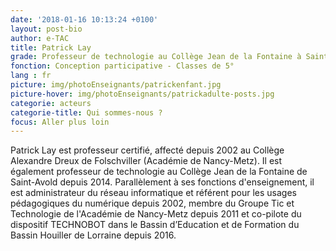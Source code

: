```yaml
---
date: '2018-01-16 10:13:24 +0100'
layout: post-bio
author: e-TAC
title: Patrick Lay
grade: Professeur de technologie au Collège Jean de la Fontaine à Saint-Avold
fonction: Conception participative - Classes de 5°
lang : fr
picture: img/photoEnseignants/patrickenfant.jpg
picture-hover: img/photoEnseignants/patrickadulte-posts.jpg
categorie: acteurs
categorie-title: Qui sommes-nous ?
focus: Aller plus loin
---
```



Patrick Lay est professeur certifié, affecté depuis 2002 au Collège Alexandre Dreux de Folschviller (Académie de Nancy-Metz). Il est également professeur de technologie au Collège Jean de la Fontaine de Saint-Avold depuis 2014. Parallèlement à ses fonctions d'enseignement, il est administrateur du réseau informatique et référent pour les usages pédagogiques du numérique depuis 2002, membre du Groupe Tic et Technologie de l'Académie de Nancy-Metz depuis 2011 et co-pilote du dispositif TECHNOBOT dans le Bassin d’Education et de Formation du Bassin Houiller de Lorraine depuis 2016.


